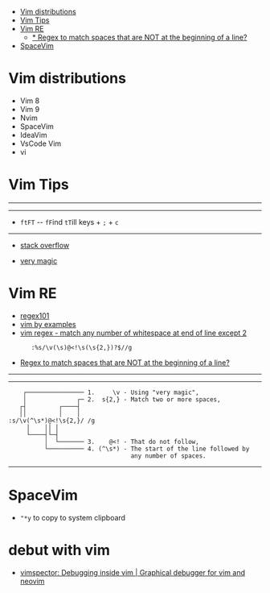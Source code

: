 
<!-- vim-markdown-toc GFM -->

- [Vim distributions](#vim-distributions)
- [Vim Tips](#vim-tips)
- [Vim RE](#vim-re)
  - [* Regex to match spaces that are NOT at the beginning of a line?](#-regex-to-match-spaces-that-are-not-at-the-beginning-of-a-line)
- [SpaceVim](#spacevim)

<!-- vim-markdown-toc -->
# Vim distributions

* Vim 8
* Vim 9
* Nvim
* SpaceVim
* IdeaVim
* VsCode Vim
* vi

# Vim Tips

---
---

* `ftFT` -- `fF`ind `tT`ill keys + `;` + `c`

---

  - [stack overflow](https://stackoverflow.com/questions/12495442/what-do-the-f-and-t-commands-do-in-vim)
* [very magic]()


# Vim RE
* [regex101](https://regex101.com/r/GyxvOQ/1)
* [vim by examples](https://learnbyexample.gitbooks.io/vim-reference/content/Regular_Expressions.html)
* [vim regex - match any number of whitespace at end of line except 2](https://stackoverflow.com/questions/67616933/vim-regex-match-any-number-of-whitespace-at-end-of-line-except-2)  
  ```vim
     :%s/\v(\s)@<!\s(\s{2,})?$//g
  ```
* [Regex to match spaces that are NOT at the beginning of a line?](https://vi.stackexchange.com/questions/7914/regex-to-match-spaces-that-are-not-at-the-beginning-of-a-line) 
---
---

  ```vim
      ┌──────────────── 1.     \v - Using "very magic",
      │              ┌─ 2.  s{2,} - Match two or more spaces,
     ┌┤         ┌────┤
     ││         │    │
  :s/\v(^\s*)@<!\s{2,}/ /g
       │    ││ │
       └────┤└─┤
            │  └─────── 3.    @<! - That do not follow,
            └────────── 4. (^\s*) - The start of the line followed by
                                    any number of spaces.
  ```

---

# SpaceVim
* `"*y` to copy to system clipboard 

# debut with vim
* [vimspector: Debugging inside vim | Graphical debugger for vim and neovim](https://www.youtube.com/watch?v=U4KLYhkIgB4)
